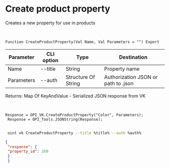 ﻿---
sidebar_position: 2
---

# Create product property
 Creates a new property for use in products


<br/>


`Function CreateProductProperty(Val Name, Val Parameters = "") Export`

 | Parameter | CLI option | Type | Destination |
 |-|-|-|-|
 | Name | --title | String | Property name |
 | Parameters | --auth | Structure Of String | Authorization JSON or path to .json |

 
 Returns: Map Of KeyAndValue - Serialized JSON response from VK 

<br/>




```bsl title="Code example"
Response = OPI_VK.CreateProductProperty("Color", Parameters);
 Response = OPI_Tools.JSONString(Response);
```
	


```sh title="CLI command example"
 
 oint vk CreateProductProperty --title %title% --auth %auth%

```

```json title="Result"
{
 "response": {
 "property_id": 260
 }
 }
```
